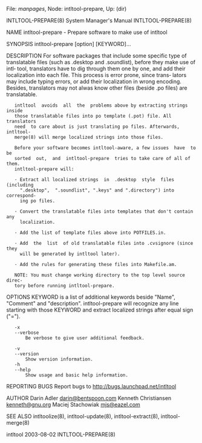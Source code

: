 File: *manpages*,  Node: intltool-prepare,  Up: (dir)

INTLTOOL-PREPARE(8)         System Manager's Manual        INTLTOOL-PREPARE(8)



NAME
       intltool-prepare - Prepare software to make use of intltool


SYNOPSIS
       intltool-prepare [option] [KEYWORD]...



DESCRIPTION
       For  software  packages that include some specific type of translatable
       files (such as .desktop and .soundlist), before they make use of  intl‐
       tool,  translators  have  to dig through them one by one, and add their
       localization into each file. This process is error prone, since  trans‐
       lators  may  include  typing errors, or add their localization in wrong
       encoding. Besides, translators may not alwas know other  files  (beside
       .po files) are translatable.

       intltool  avoids  all  the  problems above by extracting strings inside
       those translatable files into po template (.pot) file. All  translators
       need  to care about is just translating po files. Afterwards, intltool-
       merge(8) will merge localized strings into those files.

       Before your software becomes intltool-aware, a few issues  have  to  be
       sorted  out,  and  intltool-prepare  tries to take care of all of them.
       intltool-prepare will:

       · Extract all localized strings  in  .desktop  style  files  (including
         ".desktop",  ".soundlist", ".keys" and ".directory") into correspond‐
         ing po files.

       · Convert the translatable files into templates that don't contain  any
         localization.

       · Add the list of template files above into POTFILES.in.

       · Add  the  list  of old translatable files into .cvsignore (since they
         will be generated by intltool later).

       · Add the rules for generating these files into Makefile.am.

       NOTE: You must change working directory to the top level source  direc‐
       tory before running intltool-prepare.


OPTIONS
       KEYWORD  is  a list of additional keywords beside "Name", "Comment" and
       "description". intltool-prepare will recognize any line  starting  with
       those KEYWORD and extract localized strings after equal sign ("=").

       -x
       --verbose
           Be verbose to give user additional feedback.

       -v
       --version
           Show version information.
       -h
       --help
           Show usage and basic help information.


REPORTING BUGS
       Report bugs to http://bugs.launchpad.net/intltool

AUTHOR
       Darin Adler <darin@bentspoon.com>
       Kenneth Christiansen <kenneth@gnu.org>
       Maciej Stachowiak <mjs@eazel.com>


SEE ALSO
       intltoolize(8),   intltool-update(8),   intltool-extract(8),  intltool-
       merge(8)



intltool                          2003-08-02               INTLTOOL-PREPARE(8)
